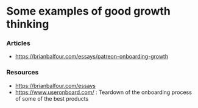 # Some examples of good growth thinking 

### Articles 
* https://brianbalfour.com/essays/patreon-onboarding-growth

### Resources
* https://brianbalfour.com/essays
* https://www.useronboard.com/ : Teardown of the onboarding process of some of the best products